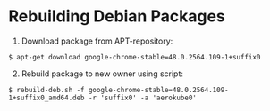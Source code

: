 # Rebuilding Debian Packages

1. Download package from APT-repository:
```
$ apt-get download google-chrome-stable=48.0.2564.109-1+suffix0
```
2. Rebuild package to new owner using script:
```
$ rebuild-deb.sh -f google-chrome-stable=48.0.2564.109-1+suffix0_amd64.deb -r 'suffix0' -a 'aerokube0'
```